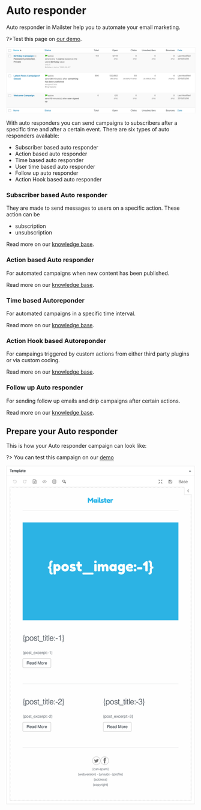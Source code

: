 # Auto responder

Auto responder in Mailster help you to automate your email marketing.

?>Test this page on [our demo](https://demo.mailster.co/wp-admin/edit.php?post_status=autoresponder&post_type=newsletter).

![Auto responder Overview](assets/autoresponder-overview.png)

With auto responders you can send campaigns to subscribers after a specific time and after a certain event. There are six types of auto responders available:

- Subscriber based auto responder
- Action based auto responder
- Time based auto responder
- User time based auto responder
- Follow up auto responder
- Action Hook based auto responder

### Subscriber based Auto responder

They are made to send messages to users on a specific action. These action can be

 - subscription
 - unsubscription

Read more on our [knowledge base](https://kb.mailster.co/working-with-subscriber-based-auto-responders/).

### Action based Auto responder

For automated campaigns when new content has been published.

Read more on our [knowledge base](https://kb.mailster.co/working-with-action-based-auto-responders/).

### Time based Autoreponder

For automated campaigns in a specific time interval.

Read more on our [knowledge base](https://kb.mailster.co/working-with-time-based-auto-responders/).

### Action Hook based Autoreponder

For campaings triggered by custom actions from either third party plugins or via custom coding.

Read more on our [knowledge base](https://kb.mailster.co/working-with-action-hook-auto-responders/).

### Follow up Auto responder

For sending follow up emails and drip campaigns after certain actions.

Read more on our [knowledge base](https://kb.mailster.co/creating-a-series-in-mailster/).

## Prepare your Auto responder

This is how your Auto responder campaign can look like:

?> You can test this campaign on our [demo](https://demo.mailster.co/wp-admin/post.php?post=339&action=edit)

![Example Campaign](assets/example-campaign.png)
